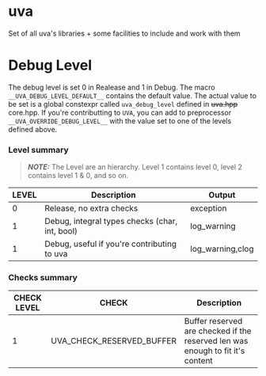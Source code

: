 # uva
Set of all uva's libraries + some facilities to include and work with them

# Debug Level

The debug level is set 0 in Realease and 1 in Debug. The macro `__UVA_DEBUG_LEVEL_DEFAULT__` contains the default value.
The actual value to be set is a global constexpr called `uva_debug_level` defined in ~~uva.hpp~~ core.hpp. If you're contributting to `UVA`, you can add to preprocessor
`__UVA_OVERRIDE_DEBUG_LEVEL__` with the value set to one of the levels defined above.

### Level summary
> **_NOTE:_**  The Level are an hierarchy. Level 1 contains level 0, level 2 contains level 1 & 0, and so on.

| LEVEL | Description                                    | Output
|-------|------------------------------------------------|-----------------------------------|
| 0     | Release, no extra checks                       | exception
| 1     | Debug, integral types checks (char, int, bool) | log_warning
| 1     | Debug, useful if you're contributing to uva    | log_warning,clog

### Checks summary

| CHECK LEVEL| CHECK                          | Description                                                                                 |
|------------|--------------------------------|---------------------------------------------------------------------------------------------|
| 1          | UVA_CHECK_RESERVED_BUFFER      | Buffer reserved are checked if the reserved len was enough to fit it's content              |
